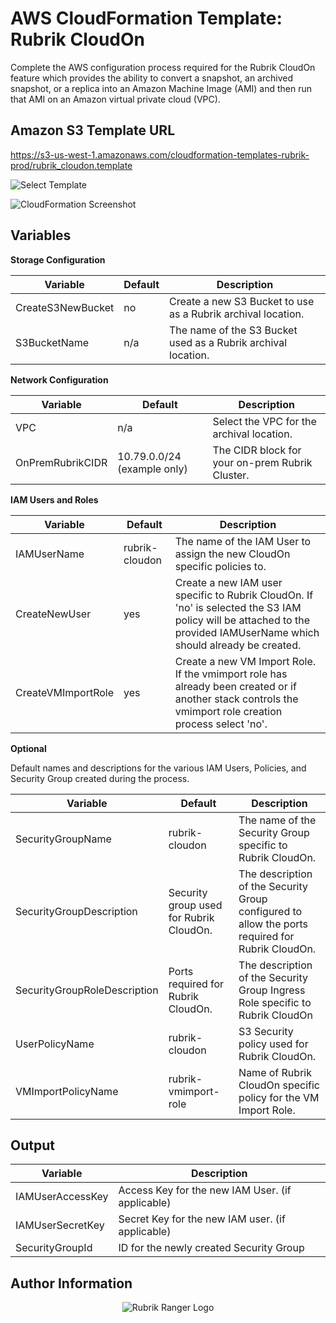 # AWS CloudFormation Template: Rubrik CloudOn

Complete the AWS configuration process required for the Rubrik CloudOn feature which provides the ability to convert a snapshot, an archived snapshot, or a replica into an Amazon Machine Image (AMI) and then run that AMI on an Amazon virtual private cloud (VPC).

Amazon S3 Template URL
------------------
[https://s3-us-west-1.amazonaws.com/cloudformation-templates-rubrik-prod/rubrik_cloudon.template
](https://s3-us-west-1.amazonaws.com/cloudformation-templates-rubrik-prod/rubrik_cloudon.template
)

![Select Template](https://user-images.githubusercontent.com/8610203/39970416-9d6bd71a-56b0-11e8-8a58-7832875180a8.png)

![CloudFormation Screenshot](https://user-images.githubusercontent.com/8610203/39969410-c618e92e-56a0-11e8-9513-c34c1dae2227.png)

Variables
------------------

**Storage Configuration**

| Variable  |  Default | Description  |
|---|---|---|
| CreateS3NewBucket | no | Create a new S3 Bucket to use as a Rubrik archival location.|
| S3BucketName | n/a |The name of the S3 Bucket used as a Rubrik archival location.|

**Network Configuration**

| Variable  |  Default | Description  |
|---|---|---|
| VPC | n/a | Select the VPC for the archival location. |
| OnPremRubrikCIDR | 10.79.0.0/24 (example only) | The CIDR block for your on-prem Rubrik Cluster. |

**IAM Users and Roles**

| Variable  |  Default | Description  |
|---|---|---|
| IAMUserName | rubrik-cloudon | The name of the IAM User to assign the new CloudOn specific policies to. |
| CreateNewUser | yes | Create a new IAM user specific to Rubrik CloudOn. If 'no' is selected the S3 IAM policy will be attached to the provided IAMUserName which should already be created. |
| CreateVMImportRole |yes | Create a new VM Import Role. If the vmimport role has already been created or if another stack controls the vmimport role creation process select 'no'. |

**Optional**

Default names and descriptions for the various IAM Users, Policies, and Security Group created during the process.

| Variable  |  Default | Description  |
|---|---|---|
|SecurityGroupName | rubrik-cloudon | The name of the Security Group specific to Rubrik CloudOn. |
| SecurityGroupDescription | Security group used for Rubrik CloudOn. | The description of the Security Group configured to allow the ports required for Rubrik CloudOn. |
| SecurityGroupRoleDescription | Ports required for Rubrik CloudOn. |The description of the Security Group Ingress Role specific to Rubrik CloudOn |
| UserPolicyName |rubrik-cloudon |S3 Security policy used for Rubrik CloudOn.|
| VMImportPolicyName | rubrik-vmimport-role | Name of Rubrik CloudOn specific policy for the VM Import Role. |

Output
------------------

| Variable | Description |
|---|---|
| IAMUserAccessKey | Access Key for the new IAM User.  (if applicable) |
| IAMUserSecretKey | Secret Key for the new IAM user.  (if applicable) |
| SecurityGroupId | ID for the newly created Security Group |

Author Information
------------------

<p></p>
<p align="center">
  <img src="https://user-images.githubusercontent.com/8610203/37415009-6f9cf416-2778-11e8-8b56-052a8e41c3c8.png" alt="Rubrik Ranger Logo"/>
</p>